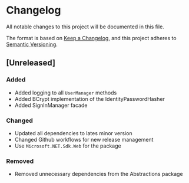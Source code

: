 # Changelog

All notable changes to this project will be documented in this file.

The format is based on [Keep a Changelog](https://keepachangelog.com/en/1.0.0/),
and this project adheres to [Semantic Versioning](https://semver.org/spec/v2.0.0.html).

## [Unreleased]

### Added

- Added logging to all `UserManager` methods
- Added BCrypt implementation of the IdentityPasswordHasher
- Added SignInManager facade

### Changed

- Updated all dependencies to lates minor version
- Changed Github workflows for new release management
- Use `Microsoft.NET.Sdk.Web` for the package

### Removed

- Removed unnecessary dependencies from the Abstractions package
